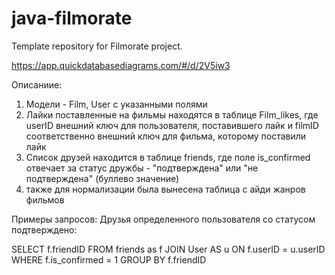 # java-filmorate
Template repository for Filmorate project.


https://app.quickdatabasediagrams.com/#/d/2V5iw3

Описаниие:
1. Модели - Film, User с указанными полями
2. Лайки поставленные на фильмы находятся в таблице Film_likes, где userID внешний ключ для пользователя, поставившего лайк и filmID соответственно внешний ключ для фильма, которому поставили лайк
3. Список друзей находится в таблице friends, где поле is_confirmed отвечает за статус дружбы - "подтверждена" или "не подтверждена" (буллево значение)
4. также для нормализации была вынесена таблица с айди жанров фильмов

Примеры запросов: 
Друзья определенного пользователя со статусом подтверждено:

SELECT f.friendID
FROM friends as f
JOIN User AS u ON f.userID = u.userID
WHERE f.is_confirmed = 1
GROUP BY f.friendID

